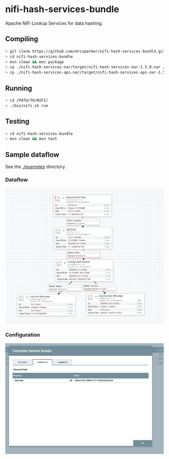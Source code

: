 # nifi-hash-services-bundle

Apache NiFi Lookup Services for data hashing.

## Compiling

```sh
> git clone https://github.com/mrcsparker/nifi-hash-services-bundle.git
> cd nifi-hash-services-bundle
> mvn clean && mvn package
> cp ./nifi-hash-services-nar/target/nifi-hash-services-nar-1.5.0.nar /PATH/TO/NIFI/lib
> cp ./nifi-hash-services-api-nar/target/nifi-hash-services-api-nar-1.5.0.nar /PATH/TO/NIFI/lib
```

## Running

```sh
> cd /PATH/TO/NIFI/
> ./bin/nifi.sh run
```

## Testing

```sh
> cd nifi-hash-services-bundle
> mvn clean && mvn test
```

## Sample dataflow

See the [./examples](./examples) directory.

### Dataflow

![Data Flow](./images/dataflow.png)

### Configuration

![Configuration](./images/config.png)

